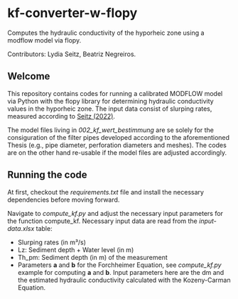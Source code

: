# kf-converter-w-flopy
Computes the hydraulic conductivity of the hyporheic zone using a modflow model via flopy.

Contributors: Lydia Seitz, Beatriz Negreiros.

## Welcome
This repository contains codes for running a calibrated MODFLOW model via Python with the flopy library for determining hydraulic conductivity values in the hyporheic zone. The input data consist of slurping rates, measured according to [Seitz (2022)](https://henry.baw.de/bitstream/20.500.11970/107414/1/276_Mitteilungen_UniStuttgart_Seitz.pdf). 

The model files living in *002_kf_wert_bestimmung* are se solely for the consiguration of the filter pipes developed according to the aforementioned Thesis (e.g., pipe diameter, perforation diameters and meshes). The codes are on the other hand re-usable if the model files are adjusted accordingly.

## Running the code
At first, checkout the *requirements.txt* file and install the necessary dependencies before moving forward.

Navigate to *compute_kf.py* and adjust the necessary input parameters for the function compute_kf. Necessary input data are read from the *input-data.xlsx* table:
- Slurping rates (in m³/s)
- Lz: Sediment depth + Water level (in m)
- Th_pm: Sediment depth (in m) of the measurement
- Parameters **a** and **b** for the Forchheimer Equation, see *compute_kf.py* example for computing **a** and **b**. Input parameters here are the dm and the estimated hydraulic conductivity calculated with the Kozeny-Carman Equation.
